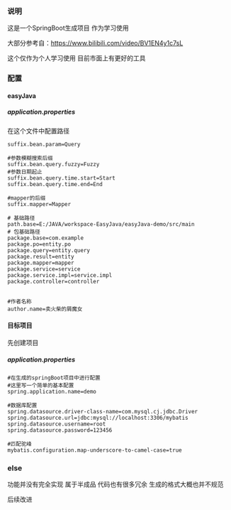 ### 说明

这是一个SpringBoot生成项目 作为学习使用

大部分参考自：https://www.bilibili.com/video/BV1EN4y1c7sL

这个仅作为个人学习使用 目前市面上有更好的工具





### 配置

#### easyJava

##### application.properties

在这个文件中配置路径

```properties
suffix.bean.param=Query

#参数模糊搜索后缀
suffix.bean.query.fuzzy=Fuzzy
#参数日期起止
suffix.bean.query.time.start=Start
suffix.bean.query.time.end=End

#mapper的后缀
suffix.mapper=Mapper

# 基础路径
path.base=E:/JAVA/workspace-EasyJava/easyJava-demo/src/main
# 包基础路径
package.base=com.example
package.po=entity.po
package.query=entity.query
package.result=entity
package.mapper=mapper
package.service=service
package.service.impl=service.impl
package.controller=controller


#作者名称
author.name=卖火柴的屑魔女
```





#### 目标项目

先创建项目

##### application.properties

```properties
#在生成的springBoot项目中进行配置
#这里写一个简单的基本配置
spring.application.name=demo

#数据库配置
spring.datasource.driver-class-name=com.mysql.cj.jdbc.Driver
spring.datasource.url=jdbc:mysql://localhost:3306/mybatis
spring.datasource.username=root
spring.datasource.password=123456

#匹配驼峰
mybatis.configuration.map-underscore-to-camel-case=true
```



### else

功能并没有完全实现 属于半成品  代码也有很多冗余 生成的格式大概也并不规范

后续改进








